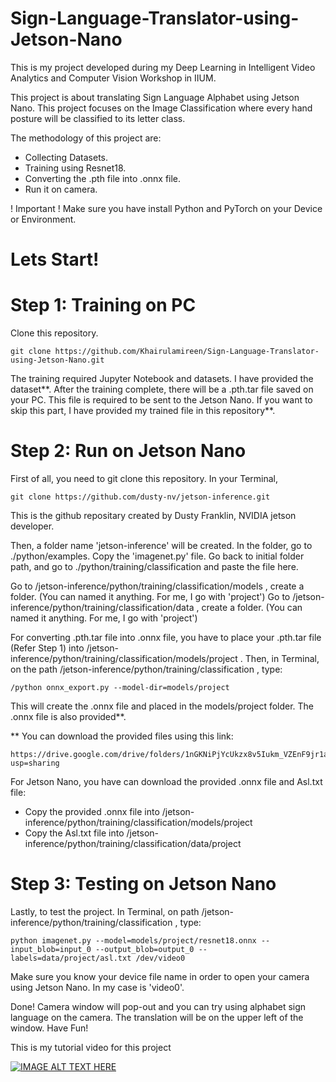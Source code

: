 # Sign-Language-Translator-using-Jetson-Nano


This is my project developed during my Deep Learning in Intelligent Video Analytics and Computer Vision Workshop in IIUM.

This project is about translating Sign Language Alphabet using Jetson Nano.
This project focuses on the Image Classification where every hand posture will be classified to its letter class.

The methodology of this project are:
- Collecting Datasets.
- Training using Resnet18.
- Converting the .pth file into .onnx file.
- Run it on camera.

! Important !
Make sure you have install Python and PyTorch on your Device or Environment.

# Lets Start!
# Step 1: Training on PC
Clone this repository.
```
git clone https://github.com/Khairulamireen/Sign-Language-Translator-using-Jetson-Nano.git
```
The training required Jupyter Notebook and datasets. I have provided the dataset**. After the training complete, there will be a .pth.tar file saved on your PC. This file is required to be sent to the Jetson Nano. 
If you want to skip this part, I have provided my trained file in this repository**.

# Step 2: Run on Jetson Nano
First of all, you need to git clone this repository. In your Terminal,
```
git clone https://github.com/dusty-nv/jetson-inference.git
```
This is the github repositary created by Dusty Franklin, NVIDIA jetson developer. 

Then, a folder name 'jetson-inference' will be created. In the folder, go to ./python/examples.
Copy the 'imagenet.py' file.
Go back to initial folder path, and go to ./python/training/classification and paste the file here.

Go to /jetson-inference/python/training/classification/models , create a folder. (You can named it anything. For me, I go with 'project')
Go to /jetson-inference/python/training/classification/data , create a folder. (You can named it anything. For me, I go with 'project')

For converting .pth.tar file into .onnx file, you have to place your .pth.tar file (Refer Step 1) into /jetson-inference/python/training/classification/models/project . Then, in Terminal, on the path /jetson-inference/python/training/classification , type: 
```
/python onnx_export.py --model-dir=models/project
```
This will create the .onnx file and placed in the models/project folder. 
The .onnx file is also provided**.

** You can download the provided files using this link:
```
https://drive.google.com/drive/folders/1nGKNiPjYcUkzx8v5Iukm_VZEnF9jr1a_?usp=sharing
```
For Jetson Nano, you have can download the provided .onnx file and Asl.txt file:
- Copy the provided .onnx file into /jetson-inference/python/training/classification/models/project
- Copy the Asl.txt file into /jetson-inference/python/training/classification/data/project

# Step 3: Testing on Jetson Nano
Lastly, to test the project. In Terminal, on path /jetson-inference/python/training/classification , type: 
```
python imagenet.py --model=models/project/resnet18.onnx --input_blob=input_0 --output_blob=output_0 --labels=data/project/asl.txt /dev/video0
```
Make sure you know your device file name in order to open your camera using Jetson Nano. In my case is 'video0'.

Done! Camera window will pop-out and you can try using alphabet sign language on the camera. The translation will be on the upper left of the window.
Have Fun!

This is my tutorial video for this project

[![IMAGE ALT TEXT HERE](https://img.youtube.com/vi/QS89De_38-k/0.jpg)](https://www.youtube.com/watch?v=QS89De_38-k)
